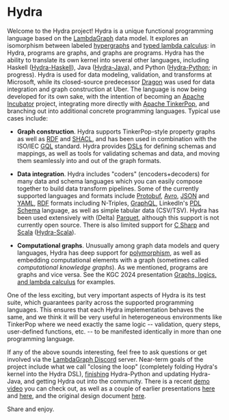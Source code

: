 # Hydra

Welcome to the Hydra project!
Hydra is a unique functional programming language based on the [LambdaGraph](https://bit.ly/lg-kgc2024) data model.
It explores an isomorphism between labeled [hypergraphs](https://en.wikipedia.org/wiki/Hypergraph) and [typed lambda calculus](https://en.wikipedia.org/wiki/Typed_lambda_calculus):
in Hydra, programs are graphs, and graphs are programs.
Hydra has the ability to translate its own kernel into several other languages, including
Haskell ([Hydra-Haskell](https://github.com/CategoricalData/hydra/tree/main/hydra-haskell)),
Java ([Hydra-Java](https://github.com/CategoricalData/hydra/tree/main/hydra-java)),
and Python ([Hydra-Python](https://github.com/CategoricalData/hydra/tree/main/hydra-python); in progress).
Hydra is used for data modeling, validation, and transforms at Microsoft,
while its closed-source predecessor [Dragon](https://www.uber.com/blog/dragon-schema-integration-at-uber-scale/) was used
for data integration and graph construction at Uber.
The language is now being developed for its own sake, with the intention of becoming an [Apache Incubator](https://incubator.apache.org) project,
integrating more directly with [Apache TinkerPop](https://tinkerpop.apache.org),
and branching out into additional concrete programming languages.
Typical use cases include:
* **Graph construction**. Hydra supports TinkerPop-style property graphs 
  as well as [RDF](https://en.wikipedia.org/wiki/Resource_Description_Framework) and [SHACL](https://en.wikipedia.org/wiki/SHACL),
  and has been used in combination with the ISO/IEC [GQL](https://en.wikipedia.org/wiki/Graph_Query_Language) standard.
  Hydra provides [DSLs](https://en.wikipedia.org/wiki/Domain-specific_language) for defining schemas and mappings,
  as well as tools for validating schemas and data, and moving them seamlessly into and out of the graph formats.
* **Data integration**. Hydra includes "coders" (encoders+decoders) for many data and schema languages which you can easily compose together
  to build data transform pipelines. Some of the currently supported languages and formats include 
  [Protobuf](https://en.wikipedia.org/wiki/Protocol_Buffers),
  [Avro](https://avro.apache.org),
  [JSON](https://json.org) and [YAML](https://en.wikipedia.org/wiki/YAML),
  [RDF](https://www.w3.org/RDF) formats including N-Triples,
  [GraphQL](https://graphql.org/),
  LinkedIn's [PDL Schema](https://linkedin.github.io/rest.li/pdl_schema) language, as well as simple tabular data (CSV/TSV).
  Hydra has been used extensively with (Delta) [Parquet](https://en.wikipedia.org/wiki/Apache_Parquet), although this support is not currently open source. 
 There is also limited support for [C Sharp](https://en.wikipedia.org/wiki/C_Sharp_(programming_language)) and [Scala](https://en.wikipedia.org/wiki/Scala_(programming_language)) ([Hydra-Scala](https://github.com/CategoricalData/hydra/tree/main/hydra-scala)).

* **Computational graphs**. Unusually among graph data models and query languages, Hydra has deep support for [polymorphism](https://en.wikipedia.org/wiki/Parametric_polymorphism),
  as well as embedding computational elements with a graph (sometimes called *computational knowledge graphs*).
  As we mentioned, programs are graphs and vice versa. See the KGC 2024 presentation [Graphs, logics, and lambda calculus](https://bit.ly/lg-kgc2024) for examples.

One of the less exciting, but very important aspects of Hydra is its test suite, which guarantees parity across the supported programming languages.
This ensures that each Hydra implementation behaves the same,
and we think it will be very useful in heterogeneous environments like TinkerPop where we need exactly the same logic
-- validation, query steps, user-defined functions, etc. -- to be manifested identically in more than one programming language.

If any of the above sounds interesting, feel free to ask questions or get involved via the [LambdaGraph Discord](https://bit.ly/lg-discord) server.
Near-term goals of the project include what we call "closing the loop" (completely folding Hydra's kernel into the Hydra DSL),
[finishing](https://github.com/CategoricalData/hydra/wiki/New-Hydra-implementations) Hydra-Python and updating Hydra-Java,
and getting Hydra out into the community.
There is a recent [demo video](https://drive.google.com/file/d/1p2R6WWc1cW02eb7O8l-4cV1htDb84Y43/view) you can check out,
as well as a couple of earlier presentations [here](https://www.slideshare.net/joshsh/transpilers-gone-wild-introducing-hydra)
and [here](https://docs.google.com/presentation/d/1PF0K3KtopV0tMVa0sGBW2hDA7nw-cSwQm6h1AED1VSA),
and the original design document [here](https://bit.ly/hydra-design-doc).

Share and enjoy.
